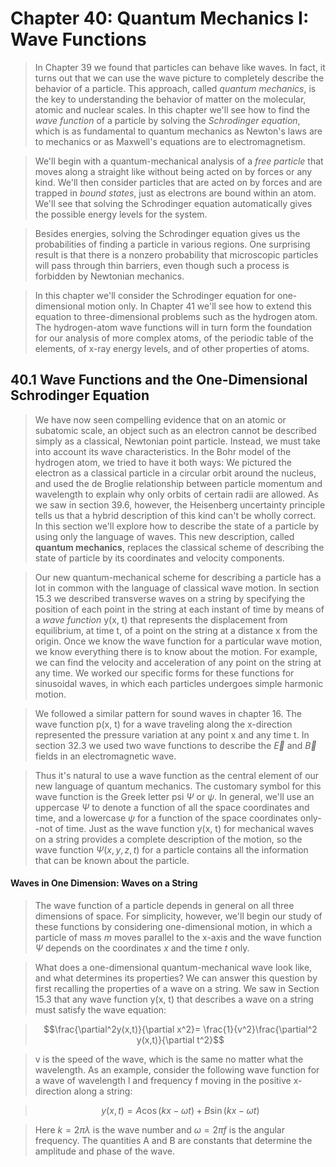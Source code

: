 # Chapter 40: Quantum Mechanics I: Wave Functions

>In Chapter 39 we found that particles can behave like waves. In fact, it turns out that we can use the wave picture to completely describe the behavior of a particle. This approach, called *quantum mechanics*, is the key to understanding the behavior of matter on the molecular, atomic and nuclear scales. In this chapter we'll see how to find the *wave function* of a particle by solving the *Schrodinger equation*, which is as fundamental to quantum mechanics as Newton's laws are to mechanics or as Maxwell's equations are to electromagnetism.

>We'll begin with a quantum-mechanical analysis of a *free particle* that moves along a straight like without being acted on by forces or any kind. We'll then consider particles that are acted on by forces and are trapped in *bound states*, just as electrons are bound within an atom. We'll see that solving the Schrodinger equation automatically gives the possible energy levels for the system.

>Besides energies, solving the Schrodinger equation gives us the probabilities of finding a particle in various regions. One surprising result is that there is a nonzero probability that microscopic particles will pass through thin barriers, even though such a process is forbidden by Newtonian mechanics.

>In this chapter we'll consider the Schrodinger equation for one-dimensional motion only. In Chapter 41 we'll see how to extend this equation to three-dimensional problems such as the hydrogen atom. The hydrogen-atom wave functions will in turn form the foundation for our analysis of more complex atoms, of the periodic table of the elements, of x-ray energy levels, and of other properties of atoms.

## 40.1 Wave Functions and the One-Dimensional Schrodinger Equation

>We have now seen compelling evidence that on an atomic or subatomic scale, an object such as an electron cannot be described simply as a classical, Newtonian point particle. Instead, we must take into account its wave characteristics. In the Bohr model of the hydrogen atom, we tried to have it both ways: We pictured the electron as a classical particle in a circular orbit around the nucleus, and used the de Broglie relationship between particle momentum and wavelength to explain why only orbits of certain radii are allowed. As we saw in section 39.6, however, the Heisenberg uncertainty principle tells us that a hybrid description of this kind can't be wholly correct. In this section we'll explore how to describe the state of a particle by using only the language of waves. This new description, called **quantum mechanics**, replaces the classical scheme of describing the state of particle by its coordinates and velocity components.

>Our new quantum-mechanical scheme for describing a particle has a lot in common with the language of classical wave motion. In section 15.3 we described transverse waves on a string by specifying the position of each point in the string at each instant of time by means of a *wave function* y(x, t) that represents the displacement from equilibrium, at time t, of a point on the string at a distance x from the origin. Once we know the wave function for a particular wave motion, we know everything there is to know about the motion. For example, we can find the velocity and acceleration of any point on the string at any time. We worked our specific forms for these functions for sinusoidal waves, in which each particles undergoes simple harmonic motion.

>We followed a similar pattern for sound waves in chapter 16. The wave function p(x, t) for a wave traveling along the x-direction represented the pressure variation at any point x and any time t. In section 32.3 we used two wave functions to describe the $\vec{E}$ and $\vec{B}$ fields in an electromagnetic wave.

>Thus it's natural to use a wave function as the central element of our new language of quantum mechanics. The customary symbol for this wave function is the Greek letter psi $\Psi$ or $\psi$. In general, we'll use an uppercase $\Psi$ to denote a function of all the space coordinates and time, and a lowercase $\psi$ for a function of the space coordinates only--not of time. Just as the wave function y(x, t) for mechanical waves on a string provides a complete description of the motion, so the wave function $\Psi(x,y,z,t)$ for a particle contains all the information that can be known about the particle.

#### Waves in One Dimension: Waves on a String

>The wave function of a particle depends in general on all three dimensions of space. For simplicity, however, we'll begin our study of these functions by considering one-dimensional motion, in which a particle of mass $m$ moves parallel to the x-axis and the wave function $\Psi$ depends on the coordinates $x$ and the time $t$ only.

>What does a one-dimensional quantum-mechanical wave look like, and what determines its properties? We can answer this question by first recalling the properties of a wave on a string. We saw in Section 15.3 that any wave function
y(x, t) that describes a wave on a string must satisfy the wave equation:

>$$\frac{\partial^2y(x,t)}{\partial x^2}= \frac{1}{v^2}\frac{\partial^2 y(x,t)}{\partial t^2}$$

>v is the speed of the wave, which is the same no matter what the wavelength. As an example, consider the following wave function for a wave of wavelength l and frequency f moving in the positive x-direction along a string:

>$$y(x,t)=A\cos (kx-\omega t) + B \sin(kx-\omega t)$$

>Here $k=2\pi\lambda$ is the wave number and $\omega = 2\pi f$ is the angular frequency. The quantities A and B are constants that determine the amplitude and phase of the wave.